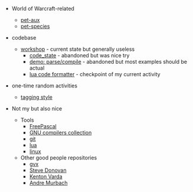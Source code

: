 * World of Warcraft-related
  * [pet-aux](https://github.com/martin-eden/pet_aux)
  * [pet-species](https://github.com/martin-eden/pet_species_to_csv)

* codebase
  * [workshop](https://github.com/martin-eden/workshop) - current state but generally useless
    * [code_state](https://github.com/martin-eden/workshop_users-code_state) - abandoned but was nice try
    * [demo: parse/compile](https://github.com/martin-eden/workshop_users-parse_compile) - abandoned but most examples should be actual
    * [lua code formatter](https://github.com/martin-eden/lua_code_formatter) - checkpoint of my current activity

* one-time random activities
  * [tagging style](https://github.com/martin-eden/tagging_guideline)

* Not my but also nice
  * Tools
    * [FreePascal](https://github.com/graemeg/freepascal)
    * [GNU compilers collection](https://github.com/gcc-mirror/gcc)
    * [git](https://github.com/git/git)
    * [lua](https://github.com/lua/lua)
    * [linux](https://github.com/torvalds/linux)
  * Other good people repositories
    * [gvx](https://github.com/gvx/Ser)
    * [Steve Donovan](https://github.com/stevedonovan/luafaq)
    * [Kenton Varda](https://github.com/sandstorm-io/capnproto)
    * [Andre Murbach](https://github.com/andremm)
